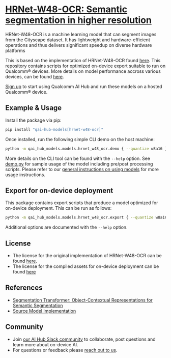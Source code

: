 # [HRNet-W48-OCR: Semantic segmentation in higher resolution](https://aihub.qualcomm.com/models/hrnet_w48_ocr)

HRNet-W48-OCR is a machine learning model that can segment images from the Cityscape dataset. It has lightweight and hardware-efficient operations and thus delivers significant speedup on diverse hardware platforms

This is based on the implementation of HRNet-W48-OCR found [here](https://github.com/HRNet/HRNet-Semantic-Segmentation). This repository contains scripts for optimized on-device
export suitable to run on Qualcomm® devices. More details on model performance
accross various devices, can be found [here](https://aihub.qualcomm.com/models/hrnet_w48_ocr).

[Sign up](https://myaccount.qualcomm.com/signup) to start using Qualcomm AI Hub and run these models on a hosted Qualcomm® device.




## Example & Usage

Install the package via pip:
```bash
pip install "qai-hub-models[hrnet-w48-ocr]"
```


Once installed, run the following simple CLI demo on the host machine:

```bash
python -m qai_hub_models.models.hrnet_w48_ocr.demo { --quantize w8a16 }
```
More details on the CLI tool can be found with the `--help` option. See
[demo.py](demo.py) for sample usage of the model including pre/post processing
scripts. Please refer to our [general instructions on using
models](../../../#getting-started) for more usage instructions.

## Export for on-device deployment

This package contains export scripts that produce a model optimized for
on-device deployment. This can be run as follows:

```bash
python -m qai_hub_models.models.hrnet_w48_ocr.export { --quantize w8a16 }
```
Additional options are documented with the `--help` option.


## License
* The license for the original implementation of HRNet-W48-OCR can be found
  [here](https://github.com/HRNet/HRNet-Semantic-Segmentation/blob/HRNet-OCR/LICENSE).
* The license for the compiled assets for on-device deployment can be found [here](https://qaihub-public-assets.s3.us-west-2.amazonaws.com/qai-hub-models/Qualcomm+AI+Hub+Proprietary+License.pdf)


## References
* [Segmentation Transformer: Object-Contextual Representations for Semantic Segmentation](https://arxiv.org/abs/1909.11065)
* [Source Model Implementation](https://github.com/HRNet/HRNet-Semantic-Segmentation)



## Community
* Join [our AI Hub Slack community](https://aihub.qualcomm.com/community/slack) to collaborate, post questions and learn more about on-device AI.
* For questions or feedback please [reach out to us](mailto:ai-hub-support@qti.qualcomm.com).
